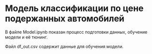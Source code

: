 # Модель классификации по цене подержанных автомобилей
В файле Model.ipynb показан процесс подготовки данных, обучение модели и её тюнинг.

Файл df_out.csv содержит данные для обучения модели.
